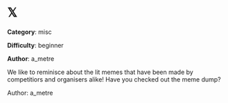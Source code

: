 𝕏
============

**Category**: misc

**Difficulty**: beginner

**Author**: a_metre

We like to reminisce about the lit memes that have been made by competitiors
and organisers alike! Have you checked out the meme dump? 

Author: a_metre